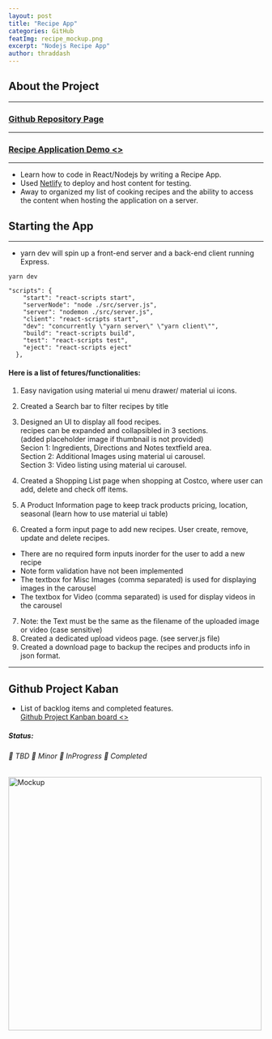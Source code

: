 ```yaml
---
layout: post
title: "Recipe App"
categories: GitHub
featImg: recipe_mockup.png
excerpt: "Nodejs Recipe App"
author: thraddash
---
```

## About the Project
---
### [Github Repository Page](https://github.com/thraddash/food2/)
---
### [Recipe Application Demo <<Click Here>>](https://happy-shannon-69aac4.netlify.app/)   
---
- Learn how to code in React/Nodejs by writing a Recipe App.     
- Used [Netlify](https://www.netlify.com/) to deploy and host content for testing.   
- Away to organized my list of cooking recipes and the ability to access the content when hosting the application on a server. 


## Starting the App
---
- yarn dev will spin up a front-end server and a back-end client running Express.      
```
yarn dev
```
```
"scripts": {
    "start": "react-scripts start",
    "serverNode": "node ./src/server.js",
    "server": "nodemon ./src/server.js",
    "client": "react-scripts start",
    "dev": "concurrently \"yarn server\" \"yarn client\"",
    "build": "react-scripts build",
    "test": "react-scripts test",
    "eject": "react-scripts eject"
  },
```
   
#### Here is a list of fetures/functionalities:   
1. Easy navigation using material ui menu drawer/ material ui icons.   
2. Created a Search bar to filter recipes by title   
3. Designed an UI to display all food recipes.   
recipes can be expanded and collapsibled in 3 sections.   
(added placeholder image if thumbnail is not provided)      
Secion 1: Ingredients, Directions and Notes textfield area.     
Section 2: Additional Images using material ui carousel.   
Section 3: Video listing using material ui carousel.   

4. Created a Shopping List page when shopping at Costco, where user can add, delete and check off items.  
5. A Product Information page to keep track products pricing, location, seasonal (learn how to use material ui table)
6. Created a form input page to add new recipes. User create, remove, update and delete recipes.  
- There are no required form inputs inorder for the user to add a new recipe   
- Note form validation have not been implemented   
- The textbox for Misc Images (comma separated) is used for displaying images in the carousel   
- The textbox for Video (comma separated) is used for display videos in the carousel   
7. Note: the Text must be the same as the filename of the uploaded image or video (case sensitive)   
8. Created a dedicated upload videos page. (see server.js file)
9. Created a download page to backup the recipes and products info in json format.   

---
## Github Project Kaban
- List of backlog items and completed features.  
[Github Project Kanban board <<Click Here>>](https://github.com/thraddash/food2/projects/1)    

##### Status:  
###### 📕 TBD  📙 Minor  📘 InProgress  📗 Completed    
<img src="https://raw.githubusercontent.com/thraddash/food2/master/src/images/mockup.png" width="500" title="Mockup">